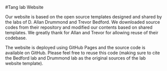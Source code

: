#Tang lab Website

Our website is based on the open source templates designed and shared by the labs of D. Allan Drummond and Trevor Bedford. We downloaded source codes from their repository and modified our contents based on shared templates. We greatly thank for Allan and Trevor for allowing reuse of their codebase.

The website is deployed using GitHub Pages and the source code is available on GitHub. Please feel free to reuse this code (making sure to cite the Bedford lab and Drummond lab as the original sources of the lab website template).
